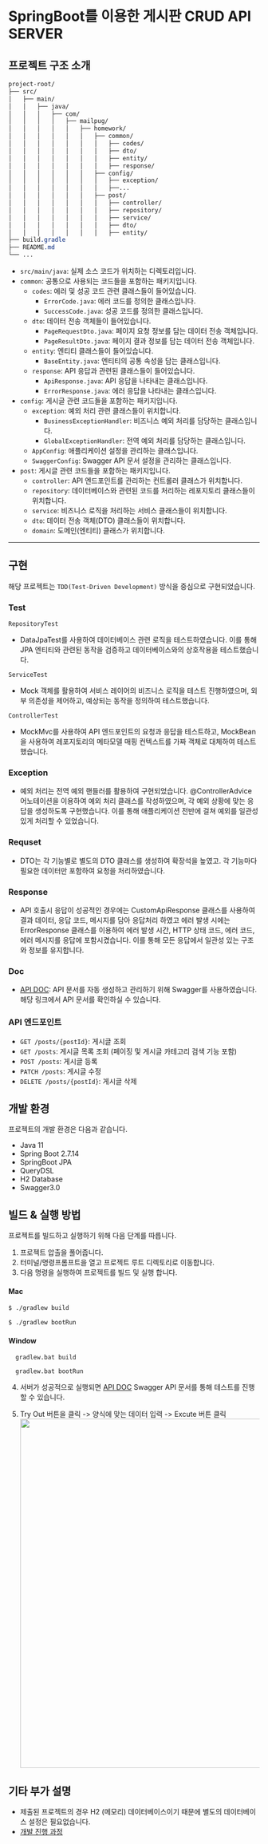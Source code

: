 # SpringBoot를 이용한 게시판 CRUD API SERVER
## 프로젝트 구조 소개

```css
project-root/
├── src/
│   ├── main/
│   │   ├── java/
│   │   │   ├── com/
│   │   │   │   ├── mailpug/
│   │   │   │   │   ├── homework/
│   │   │   │   │   │   ├── common/
│   │   │   │   │   │   │   ├── codes/
│   │   │   │   │   │   │   ├── dto/
│   │   │   │   │   │   │   ├── entity/
│   │   │   │   │   │   │   ├── response/
│   │   │   │   │   │   ├── config/
│   │   │   │   │   │   │   ├── exception/
│   │   │   │   │   │   │   ├──...
│   │   │   │   │   │   ├── post/
│   │   │   │   │   │   │   ├── controller/
│   │   │   │   │   │   │   ├── repository/
│   │   │   │   │   │   │   ├── service/
│   │   │   │   │   │   │   ├── dto/
│   │   │   │   │   │   │   ├── entity/
├── build.gradle
├── README.md
└── ...
```
- `src/main/java`: 실제 소스 코드가 위치하는 디렉토리입니다.
- `common`: 공통으로 사용되는 코드들을 포함하는 패키지입니다.
    - `codes`: 에러 및 성공 코드 관련 클래스들이 들어있습니다.
        - `ErrorCode.java`: 에러 코드를 정의한 클래스입니다.
        - `SuccessCode.java`: 성공 코드를 정의한 클래스입니다.
    - `dto`: 데이터 전송 객체들이 들어있습니다.
        - `PageRequestDto.java`: 페이지 요청 정보를 담는 데이터 전송 객체입니다.
        - `PageResultDto.java`: 페이지 결과 정보를 담는 데이터 전송 객체입니다.
    - `entity`: 엔티티 클래스들이 들어있습니다.
        - `BaseEntity.java`: 엔티티의 공통 속성을 담는 클래스입니다.
    - `response`: API 응답과 관련된 클래스들이 들어있습니다.
        - `ApiResponse.java`: API 응답을 나타내는 클래스입니다.
        - `ErrorResponse.java`: 에러 응답을 나타내는 클래스입니다.
- `config`: 게시글 관련 코드들을 포함하는 패키지입니다.
    - `exception`: 예외 처리 관련 클래스들이 위치합니다.
        - `BusinessExceptionHandler`: 비즈니스 예외 처리를 담당하는 클래스입니다.
        - `GlobalExceptionHandler`: 전역 예외 처리를 담당하는 클래스입니다.
    - `AppConfig`: 애플리케이션 설정을 관리하는 클래스입니다.
    - `SwaggerConfig`: Swagger API 문서 설정을 관리하는 클래스입니다.
- `post`: 게시글 관련 코드들을 포함하는 패키지입니다.
    - `controller`: API 엔드포인트를 관리하는 컨트롤러 클래스가 위치합니다.
    - `repository`: 데이터베이스와 관련된 코드를 처리하는 레포지토리 클래스들이 위치합니다.
    - `service`: 비즈니스 로직을 처리하는 서비스 클래스들이 위치합니다.
    - `dto`: 데이터 전송 객체(DTO) 클래스들이 위치합니다.
    - `domain`: 도메인(엔티티) 클래스가 위치합니다.

---


## 구현
해당 프로젝트는 `TDD(Test-Driven Development)` 방식을 중심으로 구현되었습니다.

### Test

`RepositoryTest`

- DataJpaTest를 사용하여 데이터베이스 관련 로직을 테스트하였습니다. 이를 통해 JPA 엔티티와 관련된 동작을 검증하고 데이터베이스와의 상호작용을 테스트했습니다.

`ServiceTest`
- Mock 객체를 활용하여 서비스 레이어의 비즈니스 로직을 테스트 진행하였으며, 외부 의존성을 제어하고, 예상되는 동작을 정의하여 테스트했습니다.

`ControllerTest`
- MockMvc를 사용하여 API 엔드포인트의 요청과 응답을 테스트하고, MockBean을 사용하여 레포지토리의 메타모델 매핑 컨텍스트를 가짜 객체로 대체하여 테스트했습니다.

### Exception

- 예외 처리는 전역 예외 핸들러를 활용하여 구현되었습니다. @ControllerAdvice 어노테이션을 이용하여 예외 처리 클래스를 작성하였으며,
  각 예외 상황에 맞는 응답을 생성하도록 구현했습니다. 이를 통해 애플리케이션 전반에 걸쳐 예외를 일관성 있게 처리할 수 있었습니다.

### Requset

- DTO는 각 기능별로 별도의 DTO 클래스를 생성하여 확장석을 높였고. 각 기능마다 필요한 데이터만 포함하여 요청을 처리하였습니다.

### Response

- API 호출시 응답이 성공적인 경우에는 CustomApiResponse 클래스를 사용하여 결과 데이터, 응답 코드, 메시지를 담아 응답처리 하였고
  에러 발생 시에는 ErrorResponse 클래스를 이용하여 에러 발생 시간, HTTP 상태 코드, 에러 코드, 에러 메시지를 응답에 포함시켰습니다.
  이를 통해 모든 응답에서 일관성 있는 구조와 정보를 유지합니다.

### Doc
- [API DOC](http://localhost:8080/swagger-ui/index.html): API 문서를 자동 생성하고 관리하기 위해 Swagger를 사용하였습니다. 해당 링크에서 API 문서를 확인하실 수 있습니다.


### API 엔드포인트
- `GET /posts/{postId}`: 게시글 조회
- `GET /posts`: 게시글 목록 조회 (페이징 및 게시글 카테고리 검색 기능 포함)
- `POST /posts`: 게시글 등록
- `PATCH /posts`: 게시글 수정
- `DELETE /posts/{postId}`: 게시글 삭제


## 개발 환경

프로젝트의 개발 환경은 다음과 같습니다.

- Java 11
- Spring Boot 2.7.14
- SpringBoot JPA
- QueryDSL
- H2 Database
- Swagger3.0

## 빌드 & 실행 방법

프로젝트를 빌드하고 실행하기 위해 다음 단계를 따릅니다.

1. 프로젝트 압출을 풀어줍니다.
2. 터미널/명령프롬프트을 열고 프로젝트 루트 디렉토리로 이동합니다.
3. 다음 명령을 실행하여 프로젝트를 빌드 및 실행 합니다.
#### Mac
   ```bash
   $ ./gradlew build

   $ ./gradlew bootRun
   ```
#### Window
  ```
    gradlew.bat build

    gradlew.bat bootRun
  ```

4. 서버가 성공적으로 실행되면 [API DOC](http://localhost:8080/swagger-ui/index.html) Swagger API 문서를 통해 테스트를 진행 할 수 있습니다.

5. Try Out 버튼을 클릭 -> 양식에 맞는 데이터 입력 -> Excute 버튼 클릭
   <img height="700" src="https://github.com/industry1111/SpringBoot-Post-API/assets/98158673/92a69dc5-f5af-4523-bf02-29270d798b5e">

## 기타 부가 설명

- 제출된 프로젝트의 경우 H2 (메모리) 데이터베이스이기 때문에 별도의 데이터베이스 설정은 필요없습니다.
- [개발 진행 과정](https://velog.io/@industry1111/SpringBoot를-사용한-게시판-API-만들기01)
